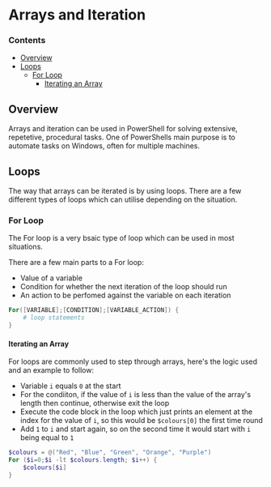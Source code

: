 # Arrays and Iteration
<!--TOC_START-->
### Contents
- [Overview](#overview)
- [Loops](#loops)
	- [For Loop](#for-loop)
		- [Iterating an Array](#iterating-an-array)

<!--TOC_END-->
## Overview
Arrays and iteration can be used in PowerShell for solving extensive, repetetive, procedural tasks.
One of PowerShells main purpose is to automate tasks on Windows, often for multiple machines.

## Loops
The way that arrays can be iterated is by using loops.
There are a few different types of loops which can utilise depending on the situation.

### For Loop
The For loop is a very bsaic type of loop which can be used in most situations.

There are a few main parts to a For loop:
- Value of a variable
- Condition for whether the next iteration of the loop should run
- An action to be perfomed against the variable on each iteration
```powershell
For([VARIABLE];[CONDITION];[VARIABLE_ACTION]) {
    # loop statements
}
```
#### Iterating an Array
For loops are commonly used to step through arrays, here's the logic used and an example to follow:
- Variable `i` equals `0` at the start
- For the condiiton, if the value of `i` is less than the value of the array's length then continue, otherwise exit the loop
- Execute the code block in the loop which just prints an element at the index for the value of `i`, so this would be `$colours[0]` the first time round
- Add `1` to `i` and start again, so on the second time it would start with `i` being equal to `1`
```powershell
$colours = @("Red", "Blue", "Green", "Orange", "Purple")
For ($i=0;$i -lt $colours.length; $i++) {
    $colours[$i]
}
```
